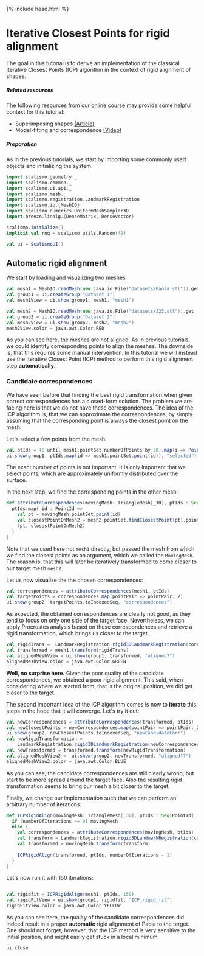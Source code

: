 {% include head.html %}

# Iterative Closest Points for rigid alignment

The goal in this tutorial is to derive an implementation of the classical Iterative Closest Points (ICP) algorithm 
in the context of rigid alignment of shapes.


##### Related resources

The following resources from our [online course](https://www.futurelearn.com/courses/statistical-shape-modelling) may provide
some helpful context for this tutorial:

- Superimposing shapes [(Article)](https://www.futurelearn.com/courses/statistical-shape-modelling/3/steps/250330)
- Model-fitting and correspondence [(Video)](https://www.futurelearn.com/courses/statistical-shape-modelling/3/steps/250371)  

##### Preparation

As in the previous tutorials, we start by importing some commonly used objects and initializing the system. 

```scala mdoc:silent
import scalismo.geometry._
import scalismo.common._
import scalismo.ui.api._
import scalismo.mesh._
import scalismo.registration.LandmarkRegistration
import scalismo.io.{MeshIO}
import scalismo.numerics.UniformMeshSampler3D
import breeze.linalg.{DenseMatrix, DenseVector}

scalismo.initialize()
implicit val rng = scalismo.utils.Random(42)

val ui = ScalismoUI()
```

## Automatic rigid alignment

We start by loading and visualizing two meshes

```scala mdoc:silent
val mesh1 = MeshIO.readMesh(new java.io.File("datasets/Paola.stl")).get
val group1 = ui.createGroup("Dataset 1")
val mesh1View = ui.show(group1, mesh1, "mesh1")

val mesh2 = MeshIO.readMesh(new java.io.File("datasets/323.stl")).get
val group2 = ui.createGroup("Dataset 2")
val mesh2View = ui.show(group2, mesh2, "mesh2")
mesh2View.color = java.awt.Color.RED
```

As you can see here, the meshes are not aligned. As in previous tutorials, we could identify corresponding points
to align the meshes. The downside is, that this requires some manual intervention. 
In this tutorial we will instead use the Iterative Closest Point (ICP) method to perform this rigid alignment step **automatically**.

### Candidate correspondences 

We have seen before that finding the best rigid transformation when given correct correspondences has a closed-form 
solution. The problem we are facing here is that we do not have these correspondences. The idea of the ICP algorithm is, 
that we can approximate the correspondences, by simply assuming that the corresponding point is always the closest point on 
the mesh.

Let's select a few points from the mesh.

```scala mdoc:silent
val ptIds = (0 until mesh1.pointSet.numberOfPoints by 50).map(i => PointId(i))
ui.show(group1, ptIds.map(id => mesh1.pointSet.point(id)), "selected")
```

The exact number of points is not important. It is only important that we select points, which are approximately 
uniformly distributed over the surface. 

In the next step, we find the corresponding points in the other mesh:

```scala mdoc:silent
def attributeCorrespondences(movingMesh: TriangleMesh[_3D], ptIds : Seq[PointId]) : Seq[(Point[_3D], Point[_3D])] = {
  ptIds.map{ id : PointId => 
    val pt = movingMesh.pointSet.point(id)
    val closestPointOnMesh2 = mesh2.pointSet.findClosestPoint(pt).point
    (pt, closestPointOnMesh2)
  } 
}
```
Note that we used here not ```mesh1``` directly, but passed the mesh from which we find the closest points as an argument,
which we called the ```MovingMesh```. The reason is, that this will later be iteratively transformed to come closer to our target mesh ```mesh2```.
  
Let us now visualize the the chosen correspondences:

```scala mdoc:silent
val correspondences = attributeCorrespondences(mesh1, ptIds)
val targetPoints = correspondences.map(pointPair => pointPair._2)
ui.show(group2, targetPoints.toIndexedSeq, "correspondences")
```

As expected, the obtained correspondences are clearly not good, as they tend to focus on only one side of the target face. 
Nevertheless, we can apply Procrustes analysis based on these correspondences and 
retrieve a rigid transformation, which brings us closer to the target.

```scala mdoc:silent
val rigidTrans =  LandmarkRegistration.rigid3DLandmarkRegistration(correspondences, center = Point3D(0, 0, 0))
val transformed = mesh1.transform(rigidTrans) 
val alignedMeshView = ui.show(group1, transformed, "aligned?")
alignedMeshView.color = java.awt.Color.GREEN
```

**Well, no surprise here.** Given the poor quality of the candidate correspondences, we obtained a poor rigid alignment. 
This said, when considering where we started from, that is the original position, we did get closer to the target.

The second important idea of the ICP algorithm comes is now to **iterate** this steps in the hope that it will converge. 
Let's try it out:

```scala mdoc:silent
val newCorrespondences = attributeCorrespondences(transformed, ptIds)
val newClosestPoints = newCorrespondences.map(pointPair => pointPair._2)
ui.show(group2, newClosestPoints.toIndexedSeq, "newCandidateCorr")
val newRigidTransformation = 
    LandmarkRegistration.rigid3DLandmarkRegistration(newCorrespondences, center = Point3D(0, 0, 0))
val newTransformed = transformed.transform(newRigidTransformation) 
val alignedMeshView2 =  ui.show(group2, newTransformed, "aligned??")
alignedMeshView2.color = java.awt.Color.BLUE
```

As you can see, the candidate correspondences are still clearly wrong, 
but start to be more spread around the target face. 
Also the resulting rigid transformation seems to bring our mesh a bit closer to the target. 

Finally, we change our implementation such that we can perform an arbitrary number of iterations:


```scala mdoc:silent
def ICPRigidAlign(movingMesh: TriangleMesh[_3D], ptIds : Seq[PointId], numberOfIterations : Int) : TriangleMesh[_3D] = {
  if (numberOfIterations == 0) movingMesh
  else {
    val correspondences = attributeCorrespondences(movingMesh, ptIds)
    val transform = LandmarkRegistration.rigid3DLandmarkRegistration(correspondences, center = Point(0, 0, 0))
    val transformed = movingMesh.transform(transform) 
        
    ICPRigidAlign(transformed, ptIds, numberOfIterations - 1)
  }
}
```
 
Let's now run it with 150 iterations: 

```scala mdoc:silent

val rigidfit = ICPRigidAlign(mesh1, ptIds, 150)
val rigidFitView = ui.show(group1, rigidfit, "ICP_rigid_fit")
rigidFitView.color = java.awt.Color.YELLOW
```

As you can see here, the quality of the candidate correspondences did indeed result in a proper 
**automatic** rigid alignment of Paola to the target. One should not forget, however, that the ICP method is 
very sensitive to the initial position, and might easily get stuck in a local minimum.


```scala mdoc:invisible 
ui.close
```